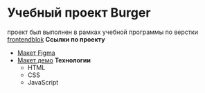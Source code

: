 # Учебный проект Burger
проект был выполнен в рамках учебной программы по верстки [frontendblok](https://frontendblok.com)
**Ссылки по проекту**
- [Макет Figma](https://sashashengolts.github.io/FrontendBlok-Module01-Burgers)
- [Макет демо](https://sashashengolts.github.io/FrontendBlok-Module01-Burgers)
**Технологии**
  - HTML
  - CSS
  - JavaScript
